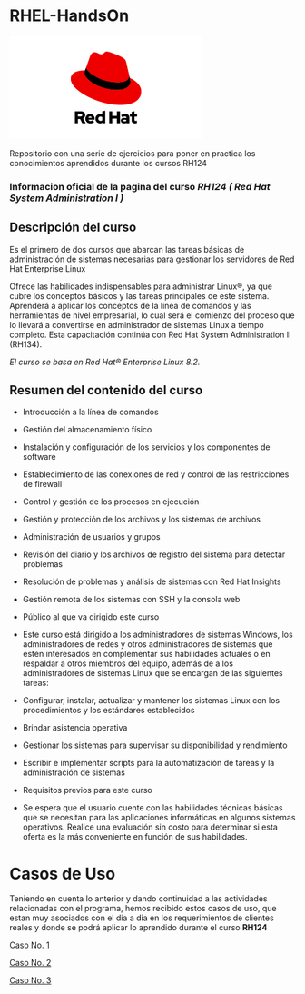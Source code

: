 # RHEL-HandsOn
![Ref](Images/red-hat-logo-d-sample_2.png)

Repositorio con una serie de ejercicios para poner en practica los conocimientos aprendidos durante los cursos RH124

### Informacion oficial de la pagina del curso *RH124 ( Red Hat System Administration I )*


## Descripción del curso
Es el primero de dos cursos que abarcan las tareas básicas de administración de sistemas necesarias para gestionar los servidores de Red Hat Enterprise Linux

Ofrece las habilidades indispensables para administrar Linux®, ya que cubre los conceptos básicos y las tareas principales de este sistema. Aprenderá a aplicar los conceptos de la línea de comandos y las herramientas de nivel empresarial, lo cual será el comienzo del proceso que lo llevará a convertirse en administrador de sistemas Linux a tiempo completo. Esta capacitación continúa con Red Hat System Administration II (RH134).

*El curso se basa en Red Hat® Enterprise Linux 8.2.*

## Resumen del contenido del curso
- Introducción a la línea de comandos
- Gestión del almacenamiento físico
- Instalación y configuración de los servicios y los componentes de software
- Establecimiento de las conexiones de red y control de las restricciones de firewall
- Control y gestión de los procesos en ejecución
- Gestión y protección de los archivos y los sistemas de archivos
- Administración de usuarios y grupos
- Revisión del diario y los archivos de registro del sistema para detectar problemas
- Resolución de problemas y análisis de sistemas con Red Hat Insights
- Gestión remota de los sistemas con SSH y la consola web
- Público al que va dirigido este curso
- Este curso está dirigido a los administradores de sistemas Windows, los administradores de redes y otros administradores de sistemas que estén interesados en complementar sus habilidades actuales o en respaldar a otros miembros del equipo, además de a los administradores de sistemas Linux que se encargan de las siguientes tareas:

- Configurar, instalar, actualizar y mantener los sistemas Linux con los procedimientos y los estándares establecidos
- Brindar asistencia operativa
- Gestionar los sistemas para supervisar su disponibilidad y rendimiento
- Escribir e implementar scripts para la automatización de tareas y la administración de sistemas
- Requisitos previos para este curso
- Se espera que el usuario cuente con las habilidades técnicas básicas que se necesitan para las aplicaciones informáticas en algunos sistemas operativos.
Realice una evaluación sin costo para determinar si esta oferta es la más conveniente en función de sus habilidades.


# Casos de Uso
Teniendo en cuenta lo anterior y dando continuidad a las actividades relacionadas con el programa, hemos recibido estos casos de uso, que estan muy asociados con el dia a dia en los requerimientos de clientes reales y donde se podrá aplicar lo aprendido durante el curso **RH124**

[Caso No. 1](Caso1.md) 

[Caso No. 2](Caso2.md) 

[Caso No. 3](Caso3.md)
